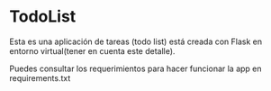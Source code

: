 # TodoList

Esta es una aplicación de tareas (todo list) está creada con Flask en entorno virtual(tener en cuenta este detalle).

Puedes consultar los requerimientos para hacer funcionar la app en requirements.txt
